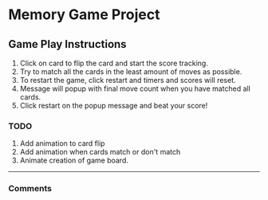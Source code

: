 # Memory Game Project

## Game Play Instructions

1. Click on card to flip the card and start the score tracking.
2. Try to match all the cards in the least amount of moves as possible.
3. To restart the game, click restart and timers and scores will reset.
4. Message will popup with final move count when you have matched all cards.
5. Click restart on the popup message and beat your score!

### TODO
1. Add animation to card flip
2. Add animation when cards match or don't match
3. Animate creation of game board.

---
### Comments

